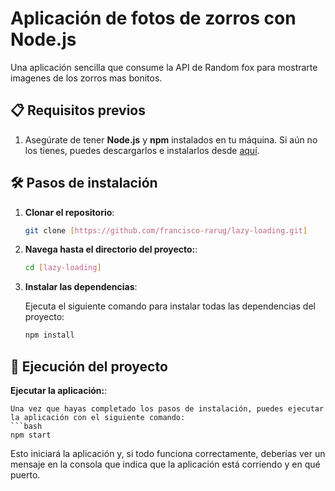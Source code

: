 # Aplicación de fotos de zorros con Node.js

Una aplicación sencilla que consume la API de Random fox para mostrarte imagenes de los zorros mas bonitos.

## 📋 Requisitos previos

1. Asegúrate de tener **Node.js** y **npm** instalados en tu máquina. Si aún no los tienes, puedes descargarlos e instalarlos desde [aquí](https://nodejs.org/).

## 🛠️ Pasos de instalación

1. **Clonar el repositorio**:

   ```bash
   git clone [https://github.com/francisco-rarug/lazy-loading.git]

2. **Navega hasta el directorio del proyecto:**:

    ```bash
    cd [lazy-loading]
    

3. **Instalar las dependencias**:

    Ejecuta el siguiente comando para instalar todas las dependencias del proyecto:

    ```bash
    npm install
    
## 🚀 Ejecución del proyecto

**Ejecutar la aplicación:**:

    Una vez que hayas completado los pasos de instalación, puedes ejecutar la aplicación con el siguiente comando:
    ```bash
    npm start

Esto iniciará la aplicación y, si todo funciona correctamente, deberías ver un mensaje en la consola que indica que la aplicación está corriendo y en qué puerto.

